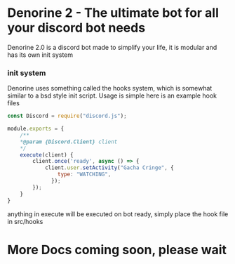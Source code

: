 # Denorine 2 - The ultimate bot for all your discord bot needs
Denorine 2.0 is a discord bot made to simplify your life, it is modular and has its own init system
### init system
Denorine uses something called the hooks system, which is somewhat similar to a bsd style init script.
Usage is simple
here is an example hook files
```js
const Discord = require("discord.js");

module.exports = {
    /** 
    *@param {Discord.Client} client
    */
    execute(client) {
        client.once('ready', async () => {
            client.user.setActivity("Gacha Cringe", {
                type: "WATCHING",
              });
        });
    }
}
```

anything in execute will be executed on bot ready, simply place the hook file in src/hooks

# More Docs coming soon, please wait